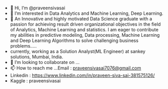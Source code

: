 - 👋 Hi, I’m @praveensivasai
- 👀 I’m interested in Data Analytics and Machine Learning, Deep Learning.
- 🌱 An Innovative and highly motivated Data Science graduate with a passion for achieving result driven organizational objectives in the field of Analytics, Machine Learning and statistics. I am eager to contribute my abilities in predictive modeling, Data processing, Machine Learning and Deep Learning Algorithms to solve challenging business problems.....
- currently, working as a Solution Analyst(ML Engineer) at sankey solutions, Mumbai, India.
- 💞️ I’m looking to collaborate on ...
- 📫 How to reach me ...Email : praveensivasai7076@gmail.com
- Linkedin : https://www.linkedin.com/in/praveen-siva-sai-381575126/
- Kaggle : praveensivasai

<!---
praveensivasai is a ✨ special ✨ repository because its `README.md` (this file) appears on your GitHub profile.
You can click the Preview link to take a look at your changes.
--->
